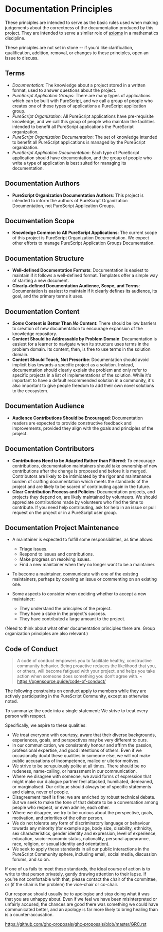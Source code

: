 # Documentation Principles

These principles are intended to serve as the basic rules used when making judgements about the correctness of the documentation produced by this project. They are intended to serve a similar role of [axioms](https://en.wikipedia.org/wiki/Axiom) in a mathematics discipline.

These principles are not set in stone -- if you'd like clarification, qualification, addition, removal, or changes to these principles, open an issue to discuss.

## Terms

- *Documentation*: The knowledge about a project stored in a written format, used to answer questions about the project.
- *PureScript Application Groups*: There are many types of applications which can be built with PureScript, and we call a group of people who creates one of these types of applications a PureScript application group.
- *PureScript Organization*: All PureScript applications have pre-requisite knowledge, and we call this group of people who maintain the facilities intended to benefit all PureScript applications the PureScript organization.
- *PureScript Organization Documentation*: The set of knowledge intended to benefit all PureScript applications is managed by the PureScript organization.
- *PureScript Application Documentation*: Each type of PureScript application should have documentation, and the group of people who write a type of application is best suited for managing its documentation.

## Documentation Authors

- **PureScript Organization Documentation Authors**: This project is intended to inform the authors of PureScript Organization Documentation, not PureScript Application Groups.

## Documentation Scope

- **Knowledge Common to All PureScript Applications**: The current scope of this project is PureScript Organization Documentation. We expect other efforts to manage PureScript Application Groups Documentation.

## Documentation Structure

- **Well-defined Documentation Formats**: Documentation is easiest to maintain if it follows a well-defined format. Templates offer a simple way of starting a new document.
- **Clearly-defined Documentation Audience, Scope, and Terms**: Documentation is easiest to maintain if it clearly defines its audience, its goal, and the primary terms it uses.

## Documentation Content

- **_Some_ Content is Better Than _No_ Content**: There should be low barriers to creation of new documentation to encourage expansion of the knowledge repository.
- **Content Should be Addressable by Problem Domain**: Documentation is easiest for a learner to navigate when its structure uses terms in the problem domain. Its content, then, is free to use terms in the solution domain.
- **Content Should Teach, Not Prescribe**: Documentation should avoid implicit bias towards a specific project as a solution. Instead, documentation should clearly explain the problem and only refer to specific projects in a list of implementations of the solution. While it's important to have a default recommended solution in a community, it's also important to give people freedom to add their own novel solutions to the ecosystem.

## Documentation Audience

- **Audience Contributions Should be Encouraged**: Documentation readers are expected to provide constructive feedback and improvements, provided they align with the goals and principles of the project.

## Documentation Contributors

- **Contributions Need to be Adapted Rather than Filtered**: To encourage contributions, documentation maintainers should take ownership of new contributions after the change is proposed and before it is merged. Contributors are likely to be intimidated by the rigor and maintenance burden of crafting documentation which meets the standards of the project and are likely to be scared of contributing again in the future.
- **Clear Contribution Process and Policies**: Documentation projects, and projects they depend on, are likely maintained by volunteers. We should appreciate contributions made by volunteers who find the time to contribute. If you need help contributing, ask for help in an issue or pull request on the project or in a PureScript user group.

## Documentation Project Maintenance

- A maintainer is expected to fulfill some responsibilities, as time allows:
    - Triage issues.
    - Respond to issues and contributions.
    - Make progress on resolving issues.
    - Find a new maintainer when they no longer want to be a maintainer.

- To become a maintainer, communicate with one of the existing maintainers, perhaps by opening an issue or commenting on an existing one.
- Some aspects to consider when deciding whether to accept a new maintainer:
    - They understand the principles of the project.
    - They have a stake in the project's success.
    - They have contributed a large amount to the project.


(Need to think about what other documentation principles there are. Group organization principles are also relevant.)

## Code of Conduct

> A code of conduct empowers you to facilitate healthy, constructive community behavior. Being proactive reduces the likelihood that you, or others, will become fatigued with your project, and helps you take action when someone does something you don’t agree with.
> ~ https://opensource.guide/code-of-conduct/

The following constraints on conduct apply to members while they are actively participating in the PureScript Community, except as otherwise noted.

To summarize the code into a single statement: We strive to treat every person with respect.

Specifically, we aspire to these qualities:

- We treat everyone with courtesy, aware that their diverse backgrounds, experiences, goals, and perspectives may be very different to ours.
- In our communication, we consistently honour and affirm the passion, professional expertise, and good intentions of others. Even if we occasionally doubt these qualities in someone else, we will not make public accusations of incompetence, malice or ulterior motives.
- We strive to be scrupulously polite at all times. There should be no rudeness, name-calling, or harassment in our communication.
- Where we disagree with someone, we avoid forms of expression that might make our dialogue partner feel attacked, humiliated, demeaned, or marginalised. Our critique should always be of specific statements and claims, never of people.
- Disagreement itself is fine: we are enriched by robust technical debate. But we seek to make the tone of that debate to be a conversation among people who respect, or even admire, each other.
- Where we disagree, we try to be curious about the perspective, goals, motivation, and priorities of the other person.
- We do not tolerate any form of discriminatory language or behaviour towards any minority (for example age, body size, disability, ethnicity, sex characteristics, gender identity and expression, level of experience, education, socio-economic status, nationality, personal appearance, race, religion, or sexual identity and orientation).
- We seek to apply these standards in all our public interactions in the PureScript Community sphere, including email, social media, discussion forums, and so on.

If one of us fails to meet these standards, the ideal course of action is to write to that person privately, gently drawing attention to their lapse. If you're not comfortable with that, please contact the chair of the committee, or (if the chair is the problem) the vice-chair or co-chair.

Our response should usually be to apologise and stop doing what it was that you are unhappy about. Even if we feel we have been misinterpreted or unfairly accused, the chances are good there was something we could have communicated better, and an apology is far more likely to bring healing than is a counter-accusation.

https://github.com/ghc-proposals/ghc-proposals/blob/master/GRC.rst


